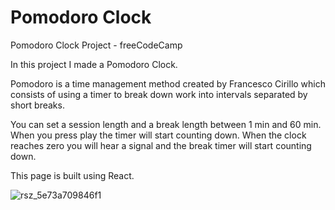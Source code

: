 # Pomodoro Clock
Pomodoro Clock Project - freeCodeCamp

In this project I made a Pomodoro Clock.

Pomodoro is a time management method created by Francesco Cirillo which consists of using a timer to break down work into intervals separated by short breaks.

You can set a session length and a break length between 1 min and 60 min.
When you press play the timer will start counting down. When the clock reaches zero you will hear a signal and the break timer will start counting down.

This page is built using React.

![rsz_5e73a709846f1](https://user-images.githubusercontent.com/58770446/77094412-bbbb7d80-6a0c-11ea-848f-4a84345a549c.png)